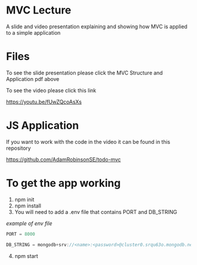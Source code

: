 # MVC Lecture 
A slide and video presentation explaining and showing how MVC is applied to a simple application

# Files
To see the slide presentation please click the MVC Structure and Application pdf above

To see the video please click this link

https://youtu.be/fUwZQcoAsXs

# JS Application

If you want to work with the code in the video it can be found in this repository

https://github.com/AdamRobinsonSE/todo-mvc

# To get the app working

1. npm init
2. npm install
3. You will need to add a .env file that contains PORT and DB_STRING

*example of env file*
```js
PORT = 8000

DB_STRING = mongodb+srv://<name>:<password>@cluster0.srqu63o.mongodb.net/?retryWrites=true&w=majority
```
4. npm start
